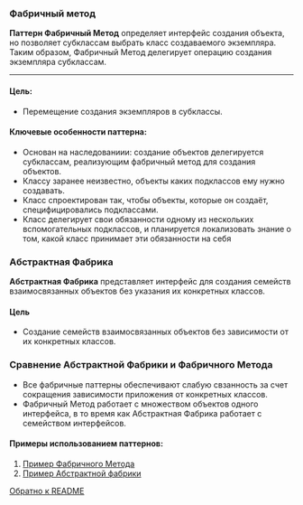 ### Фабричный метод


<b>Паттерн Фабричный Метод</b> определяет интерфейс создания объекта, но позволяет субклассам выбрать класс создаваемого экземпляра. 
Таким образом, Фабричный Метод делегирует операцию создания экземпляра субклассам.
<hr>

#### Цель:
* Перемещение создания экземпляров в субклассы.

#### Ключевые особенности паттерна:
* Основан на наследованиии: создание объектов делегируется субклассам, реализующим фабричный метод для создания объектов.
* Классу заранее неизвестно, объекты каких подклассов ему нужно создавать.
* Класс спроектирован так, чтобы объекты, которые он создаёт, специфицировались подклассами.
* Класс делегирует свои обязанности одному из нескольких вспомогательных подклассов, и планируется локализовать знание о том, какой класс принимает эти обязанности на себя


### Абстрактная Фабрика

<b>Абстрактная Фабрика</b> представляет интерфейс для создания семейств взаимосвязанных объектов без указания их конкретных классов.

#### Цель
* Создание семейств взаимосвязанных объектов без зависимости от их конкретных классов.


### Сравнение Абстрактной Фабрики и Фабричного Метода

* Все фабричные паттерны обеспечивают слабую свзанность за счет сокращения зависимости приложения от конкретных классов.
* Фабричный Метод работает с множеством объектов одного интерфейса, в то время как Абстрактная Фабрика работает с семейством интерфейсов.


#### Примеры использованием паттернов:
1. [Пример Фабричного Метода](../src/factory/factoryMethod/PizzaTestDrive.java)
2. [Пример Абстрактной фабрики](../src/factory/abstractFactory/PizzaTestDrive.java)

[Обратно к README](../README.md)